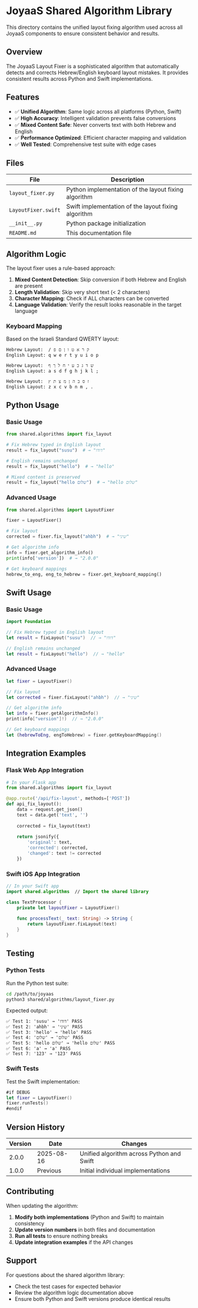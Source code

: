 # JoyaaS Shared Algorithm Library

This directory contains the unified layout fixing algorithm used across all JoyaaS components to ensure consistent behavior and results.

## Overview

The JoyaaS Layout Fixer is a sophisticated algorithm that automatically detects and corrects Hebrew/English keyboard layout mistakes. It provides consistent results across Python and Swift implementations.

## Features

- ✅ **Unified Algorithm**: Same logic across all platforms (Python, Swift)
- ✅ **High Accuracy**: Intelligent validation prevents false conversions
- ✅ **Mixed Content Safe**: Never converts text with both Hebrew and English
- ✅ **Performance Optimized**: Efficient character mapping and validation
- ✅ **Well Tested**: Comprehensive test suite with edge cases

## Files

| File | Description |
|------|-------------|
| `layout_fixer.py` | Python implementation of the layout fixing algorithm |
| `LayoutFixer.swift` | Swift implementation of the layout fixing algorithm |
| `__init__.py` | Python package initialization |
| `README.md` | This documentation file |

## Algorithm Logic

The layout fixer uses a rule-based approach:

1. **Mixed Content Detection**: Skip conversion if both Hebrew and English are present
2. **Length Validation**: Skip very short text (< 2 characters)  
3. **Character Mapping**: Check if ALL characters can be converted
4. **Language Validation**: Verify the result looks reasonable in the target language

### Keyboard Mapping

Based on the Israeli Standard QWERTY layout:

```
Hebrew Layout:  / ק ר א ט ו ן ם פ
English Layout: q w e r t y u i o p

Hebrew Layout:  ש ד ג כ ע י ח ל ך ף
English Layout: a s d f g h j k l ;

Hebrew Layout:  ז ס ב ה ן מ צ ת ץ
English Layout: z x c v b n m , .
```

## Python Usage

### Basic Usage

```python
from shared.algorithms import fix_layout

# Fix Hebrew typed in English layout
result = fix_layout("susu")  # → "דודו"

# English remains unchanged
result = fix_layout("hello")  # → "hello" 

# Mixed content is preserved
result = fix_layout("hello שלום")  # → "hello שלום"
```

### Advanced Usage

```python
from shared.algorithms import LayoutFixer

fixer = LayoutFixer()

# Fix layout
corrected = fixer.fix_layout("ahbh")  # → "שיני"

# Get algorithm info
info = fixer.get_algorithm_info()
print(info['version'])  # → "2.0.0"

# Get keyboard mappings
hebrew_to_eng, eng_to_hebrew = fixer.get_keyboard_mapping()
```

## Swift Usage

### Basic Usage

```swift
import Foundation

// Fix Hebrew typed in English layout  
let result = fixLayout("susu")  // → "דודו"

// English remains unchanged
let result = fixLayout("hello")  // → "hello"
```

### Advanced Usage

```swift
let fixer = LayoutFixer()

// Fix layout
let corrected = fixer.fixLayout("ahbh")  // → "שיני"

// Get algorithm info
let info = fixer.getAlgorithmInfo()
print(info["version"]!)  // → "2.0.0"

// Get keyboard mappings
let (hebrewToEng, engToHebrew) = fixer.getKeyboardMapping()
```

## Integration Examples

### Flask Web App Integration

```python
# In your Flask app
from shared.algorithms import fix_layout

@app.route('/api/fix-layout', methods=['POST'])
def api_fix_layout():
    data = request.get_json()
    text = data.get('text', '')
    
    corrected = fix_layout(text)
    
    return jsonify({
        'original': text,
        'corrected': corrected,
        'changed': text != corrected
    })
```

### Swift iOS App Integration

```swift
// In your Swift app
import shared.algorithms  // Import the shared library

class TextProcessor {
    private let layoutFixer = LayoutFixer()
    
    func processText(_ text: String) -> String {
        return layoutFixer.fixLayout(text)
    }
}
```

## Testing

### Python Tests

Run the Python test suite:

```bash
cd /path/to/joyaas
python3 shared/algorithms/layout_fixer.py
```

Expected output:
```
✅ Test 1: 'susu' → 'דודו' PASS
✅ Test 2: 'ahbh' → 'שיני' PASS
✅ Test 3: 'hello' → 'hello' PASS
✅ Test 4: 'שלום' → 'שלום' PASS
✅ Test 5: 'hello שלום' → 'hello שלום' PASS
✅ Test 6: 'a' → 'a' PASS
✅ Test 7: '123' → '123' PASS
```

### Swift Tests

Test the Swift implementation:

```swift
#if DEBUG
let fixer = LayoutFixer()
fixer.runTests()
#endif
```

## Version History

| Version | Date | Changes |
|---------|------|---------|
| 2.0.0 | 2025-08-16 | Unified algorithm across Python and Swift |
| 1.0.0 | Previous | Initial individual implementations |

## Contributing

When updating the algorithm:

1. **Modify both implementations** (Python and Swift) to maintain consistency
2. **Update version numbers** in both files and documentation
3. **Run all tests** to ensure nothing breaks
4. **Update integration examples** if the API changes

## Support

For questions about the shared algorithm library:
- Check the test cases for expected behavior
- Review the algorithm logic documentation above
- Ensure both Python and Swift versions produce identical results
